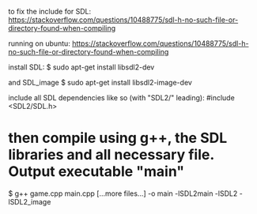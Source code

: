 to fix the include for SDL: https://stackoverflow.com/questions/10488775/sdl-h-no-such-file-or-directory-found-when-compiling


running on ubuntu:
https://stackoverflow.com/questions/10488775/sdl-h-no-such-file-or-directory-found-when-compiling

install SDL:
$ sudo apt-get install libsdl2-dev

and SDL_image
$ sudo apt-get install libsdl2-image-dev

include all SDL dependencies like so (with "SDL2/" leading):
#include <SDL2/SDL.h> 

# then compile using g++, the SDL libraries and all necessary file. Output executable "main"
$ g++ game.cpp main.cpp [...more files...] -o main -lSDL2main -lSDL2 -lSDL2_image
